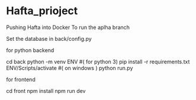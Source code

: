 # Hafta_prioject

Pushing Hafta into Docker
To run the aplha branch

Set the database in back/config.py

for python backend

cd back
python -m venv ENV #( for python 3)
pip install -r requirements.txt
ENV/Scripts/activate #( on windows )
python run.py

for frontend

cd front
npm install
npm run dev
